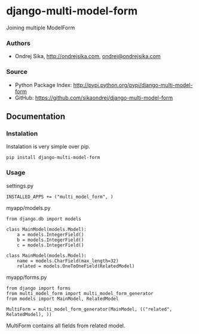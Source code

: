 django-multi-model-form
=======================

Joining multiple ModelForm

### Authors
*  Ondrej Sika, <http://ondrejsika.com>, <ondrej@ondrejsika.com>

### Source
* Python Package Index: <http://pypi.python.org/pypi/django-multi-model-form>
* GitHub: <https://github.com/sikaondrej/django-multi-model-form>


Documentation
-------------

### Instalation
Instalation is very simple over pip.

    pip install django-multi-model-form


### Usage
settings.py

    INSTALLED_APPS += ("multi_model_form", )

myapp/models.py

    from django.db import models

    class MainModel(models.Model):
        a = models.IntegerField()
        b = models.IntegerField()
        c = models.IntegerField()

    class MainModel(models.Model):
        name = models.CharField(max_length=32)
        related = models.OneToOneField(RelatedModel)

myapp/forms.py

    from django import forms
    from multi_model_form import multi_model_form_generator
    from models import MainModel, RelatedModel

    MultiForm = multi_model_form_generator(MainModel, (("related", RelatedModel), ))

MultiForm contains all fields from related model.